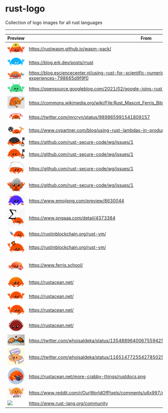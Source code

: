 # rust-logo

Collection of logo images for all rust languages

---

| Preview                                   | From                                                                                                                        |
| ----------------------------------------- | --------------------------------------------------------------------------------------------------------------------------- |
| <img src="./images/1659948245306.png" />  | https://rustwasm.github.io/wasm-pack/                                                                                       |
| <img src="./images/1659948054080.png" />  | https://blog.erk.dev/posts/rrust                                                                                            |
| <img src="./images/1659949385326.png" />  | https://blog.esciencecenter.nl/using-rust-for-scientific-numerical-applications-learning-from-past-experiences-798665d9f9f0 |
| <img src="./images/1659949507581.png" />  | https://opensource.googleblog.com/2021/02/google-joins-rust-foundation.html                                                 |
| <img src="./images/1659952691718.png" />  | https://commons.wikimedia.org/wiki/File:Rust_Mascot_Ferris_Bitcoin_Grey.png                                                 |
| <img src="./images/1659952786152.png" />  | https://twitter.com/mrcryn/status/989865991541809157                                                                        |
| <img src="./images/1659952849780.png" />  | https://www.cvpartner.com/blog/using-rust-lambdas-in-production                                                             |
| <img src="./images/1659952888360.png" />  | https://github.com/rust-secure-code/wg/issues/1                                                                             |
| <img src="./images/1659952915784.png" />  | https://github.com/rust-secure-code/wg/issues/1                                                                             |
| <img src="./images/1659952934037.png" />  | https://github.com/rust-secure-code/wg/issues/1                                                                             |
| <img src="./images/1659952957960.png" />  | https://github.com/rust-secure-code/wg/issues/1                                                                             |
| <img src="./images/1659953091619.jpeg" /> | https://www.emojipng.com/preview/8630044                                                                                    |
| <img src="./images/1659953169110.png" />  | https://www.pngaaa.com/detail/4373384                                                                                       |
| <img src="./images/1659953224494.svg" />  | https://rustinblockchain.org/rust-vm/                                                                                       |
| <img src="./images/1659953269018.svg" />  | https://rustinblockchain.org/rust-vm/                                                                                       |
| <img src="./images/1659953350298.png" />  | https://www.ferris.school/                                                                                                  |
| <img src="./images/1659953629122.png" />  | https://rustacean.net/                                                                                                      |
| <img src="./images/1659953641339.png" />  | https://rustacean.net/                                                                                                      |
| <img src="./images/1659953703884.png" />  | https://rustacean.net/                                                                                                      |
| <img src="./images/1659953724652.svg" />  | https://rustacean.net/                                                                                                      |
| <img src="./images/1659953841087.jpeg" /> | https://twitter.com/whoisaldeka/status/1354889640067559425                                                                  |
| <img src="./images/1659954040930.jpeg" /> | https://twitter.com/whoisaldeka/status/1165147725542785025                                                                  |
| <img src="./images/1659954066483.png" />  | https://rustacean.net/more-crabby-things/rustdocs.png                                                                       |
| <img src="./images/1659954230451.png" />  | https://www.reddit.com/r/OurWorldOfPixels/comments/u6x997/owop_botpixelart_from_kouzerumatsu4640_rust/                      |
| <img src="./images/1659954280910.png" />  | https://www.rust-lang.org/community                                                                                         |
